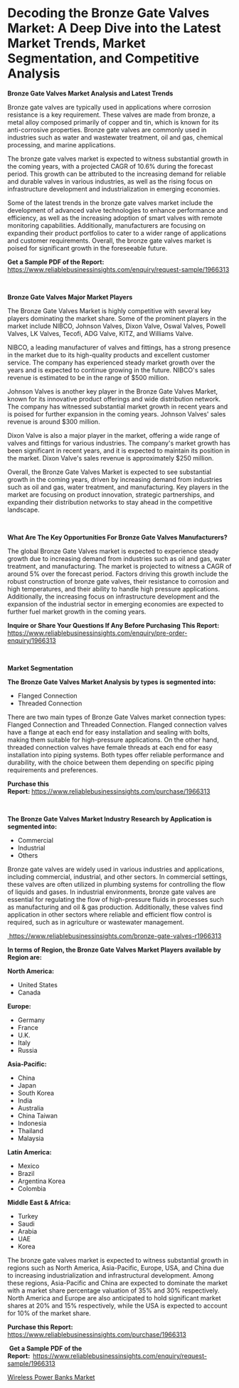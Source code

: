 <p><h1>Decoding the Bronze Gate Valves Market: A Deep Dive into the Latest Market Trends, Market Segmentation, and Competitive Analysis</h1></p><p><strong>Bronze Gate Valves Market Analysis and Latest Trends</strong></p>
<p><p>Bronze gate valves are typically used in applications where corrosion resistance is a key requirement. These valves are made from bronze, a metal alloy composed primarily of copper and tin, which is known for its anti-corrosive properties. Bronze gate valves are commonly used in industries such as water and wastewater treatment, oil and gas, chemical processing, and marine applications.</p><p>The bronze gate valves market is expected to witness substantial growth in the coming years, with a projected CAGR of 10.6% during the forecast period. This growth can be attributed to the increasing demand for reliable and durable valves in various industries, as well as the rising focus on infrastructure development and industrialization in emerging economies.</p><p>Some of the latest trends in the bronze gate valves market include the development of advanced valve technologies to enhance performance and efficiency, as well as the increasing adoption of smart valves with remote monitoring capabilities. Additionally, manufacturers are focusing on expanding their product portfolios to cater to a wider range of applications and customer requirements. Overall, the bronze gate valves market is poised for significant growth in the foreseeable future.</p></p>
<p><strong>Get a Sample PDF of the Report:&nbsp;</strong> <a href="https://www.reliablebusinessinsights.com/enquiry/request-sample/1966313">https://www.reliablebusinessinsights.com/enquiry/request-sample/1966313</a></p>
<p>&nbsp;</p>
<p><strong>Bronze Gate Valves Major Market Players</strong></p>
<p><p>The Bronze Gate Valves Market is highly competitive with several key players dominating the market share. Some of the prominent players in the market include NIBCO, Johnson Valves, Dixon Valve, Oswal Valves, Powell Valves, LK Valves, Tecofi, ADG Valve, KITZ, and Williams Valve.</p><p>NIBCO, a leading manufacturer of valves and fittings, has a strong presence in the market due to its high-quality products and excellent customer service. The company has experienced steady market growth over the years and is expected to continue growing in the future. NIBCO's sales revenue is estimated to be in the range of $500 million.</p><p>Johnson Valves is another key player in the Bronze Gate Valves Market, known for its innovative product offerings and wide distribution network. The company has witnessed substantial market growth in recent years and is poised for further expansion in the coming years. Johnson Valves' sales revenue is around $300 million.</p><p>Dixon Valve is also a major player in the market, offering a wide range of valves and fittings for various industries. The company's market growth has been significant in recent years, and it is expected to maintain its position in the market. Dixon Valve's sales revenue is approximately $250 million.</p><p>Overall, the Bronze Gate Valves Market is expected to see substantial growth in the coming years, driven by increasing demand from industries such as oil and gas, water treatment, and manufacturing. Key players in the market are focusing on product innovation, strategic partnerships, and expanding their distribution networks to stay ahead in the competitive landscape.</p></p>
<p>&nbsp;</p>
<p><strong>What Are The Key Opportunities For Bronze Gate Valves Manufacturers?</strong></p>
<p><p>The global Bronze Gate Valves market is expected to experience steady growth due to increasing demand from industries such as oil and gas, water treatment, and manufacturing. The market is projected to witness a CAGR of around 5% over the forecast period. Factors driving this growth include the robust construction of bronze gate valves, their resistance to corrosion and high temperatures, and their ability to handle high pressure applications. Additionally, the increasing focus on infrastructure development and the expansion of the industrial sector in emerging economies are expected to further fuel market growth in the coming years.</p></p>
<p><strong>Inquire or Share Your Questions If Any Before Purchasing This Report:</strong> <a href="https://www.reliablebusinessinsights.com/enquiry/pre-order-enquiry/1966313">https://www.reliablebusinessinsights.com/enquiry/pre-order-enquiry/1966313</a></p>
<p>&nbsp;</p>
<p><strong>Market Segmentation</strong></p>
<p><strong>The Bronze Gate Valves Market Analysis by types is segmented into:</strong></p>
<p><ul><li>Flanged Connection</li><li>Threaded Connection</li></ul></p>
<p><p>There are two main types of Bronze Gate Valves market connection types: Flanged Connection and Threaded Connection. Flanged connection valves have a flange at each end for easy installation and sealing with bolts, making them suitable for high-pressure applications. On the other hand, threaded connection valves have female threads at each end for easy installation into piping systems. Both types offer reliable performance and durability, with the choice between them depending on specific piping requirements and preferences.</p></p>
<p><strong>Purchase this Report:&nbsp;</strong><a href="https://www.reliablebusinessinsights.com/purchase/1966313">https://www.reliablebusinessinsights.com/purchase/1966313</a></p>
<p>&nbsp;</p>
<p><strong>The Bronze Gate Valves Market Industry Research by Application is segmented into:</strong></p>
<p><ul><li>Commercial</li><li>Industrial</li><li>Others</li></ul></p>
<p><p>Bronze gate valves are widely used in various industries and applications, including commercial, industrial, and other sectors. In commercial settings, these valves are often utilized in plumbing systems for controlling the flow of liquids and gases. In industrial environments, bronze gate valves are essential for regulating the flow of high-pressure fluids in processes such as manufacturing and oil & gas production. Additionally, these valves find application in other sectors where reliable and efficient flow control is required, such as in agriculture or wastewater management.</p></p>
<p><a href="https://www.reliablebusinessinsights.com/bronze-gate-valves-r1966313">&nbsp;https://www.reliablebusinessinsights.com/bronze-gate-valves-r1966313</a></p>
<p><strong>In terms of Region, the Bronze Gate Valves Market Players available by Region are:</strong></p>
<p>
    <p> <strong> North America: </strong>
        <ul>
            <li>United States</li>
            <li>Canada</li>
        </ul>
        </p> 
    <p> <strong> Europe: </strong>
        <ul>
            <li>Germany</li>
            <li>France</li>
            <li>U.K.</li>
            <li>Italy</li>
            <li>Russia</li>
        </ul>
        </p> 
    <p> <strong> Asia-Pacific: </strong>
        <ul>
            <li>China</li>
            <li>Japan</li>
            <li>South Korea</li>
            <li>India</li>
            <li>Australia</li>
            <li>China Taiwan</li>
            <li>Indonesia</li>
            <li>Thailand</li>
            <li>Malaysia</li>
        </ul>
        </p> 
    <p> <strong> Latin America: </strong>
        <ul>
            <li>Mexico</li>
            <li>Brazil</li>
            <li>Argentina Korea</li>
            <li>Colombia</li>
        </ul>
        </p> 
    <p> <strong> Middle East & Africa: </strong>
        <ul>
            <li>Turkey</li>
            <li>Saudi</li>
            <li>Arabia</li>
            <li>UAE</li>
            <li>Korea</li>
        </ul>
    </p>
    </p>
<p><p>The bronze gate valves market is expected to witness substantial growth in regions such as North America, Asia-Pacific, Europe, USA, and China due to increasing industrialization and infrastructural development. Among these regions, Asia-Pacific and China are expected to dominate the market with a market share percentage valuation of 35% and 30% respectively. North America and Europe are also anticipated to hold significant market shares at 20% and 15% respectively, while the USA is expected to account for 10% of the market share.</p></p>
<p><strong>Purchase this Report: </strong><a href="https://www.reliablebusinessinsights.com/purchase/1966313">https://www.reliablebusinessinsights.com/purchase/1966313</a></p>
<p>&nbsp;<strong>Get a Sample PDF of the Report:&nbsp;&nbsp;</strong><a href="https://www.reliablebusinessinsights.com/enquiry/request-sample/1966313">https://www.reliablebusinessinsights.com/enquiry/request-sample/1966313</a></p>
<p><strong></strong></p>
<p><p><a href="https://github.com/Dereodrews76856/Market-Research-Report-List-1/blob/main/wireless-power-banks-market.md">Wireless Power Banks Market</a></p></p>